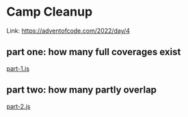 # Camp Cleanup

Link: https://adventofcode.com/2022/day/4

## part one: how many full coverages exist
[part-1.js](part-1.js)

## part two: how many partly overlap
[part-2.js](part-2.js)
